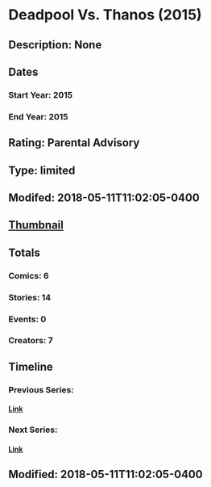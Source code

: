 # Deadpool Vs. Thanos (2015)
## Description: None
## Dates
### Start Year: 2015
### End Year: 2015
## Rating: Parental Advisory
## Type: limited
## Modifed: 2018-05-11T11:02:05-0400
## [Thumbnail](http://i.annihil.us/u/prod/marvel/i/mg/7/70/55df38997b61e.jpg)
## Totals
### Comics: 6
### Stories: 14
### Events: 0
### Creators: 7
## Timeline
### Previous Series: 
#### [Link]()
### Next Series: 
#### [Link]()
## Modified: 2018-05-11T11:02:05-0400